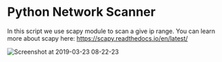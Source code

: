 # Python Network Scanner

In this script we use scapy module to scan a give ip range.
You can learn more about scapy here: https://scapy.readthedocs.io/en/latest/

![Screenshot at 2019-03-23 08-22-23](https://user-images.githubusercontent.com/21143253/54866112-1e1c6800-4d3e-11e9-9cef-4860eaeb4fdf.png)
